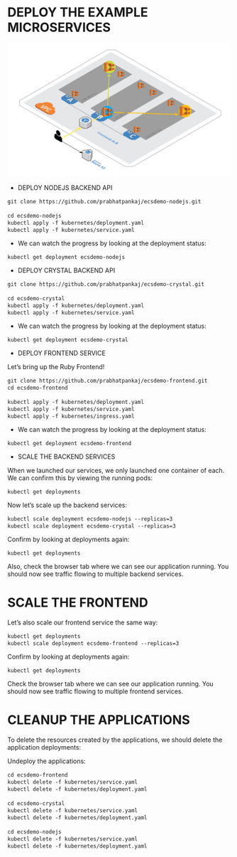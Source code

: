 # DEPLOY THE EXAMPLE MICROSERVICES

![MICROSERVICES](/images/microservices.svg)

* DEPLOY NODEJS BACKEND API

```
git clone https://github.com/prabhatpankaj/ecsdemo-nodejs.git

cd ecsdemo-nodejs
kubectl apply -f kubernetes/deployment.yaml
kubectl apply -f kubernetes/service.yaml

```

* We can watch the progress by looking at the deployment status:

```
kubectl get deployment ecsdemo-nodejs

```

* DEPLOY CRYSTAL BACKEND API

```
git clone https://github.com/prabhatpankaj/ecsdemo-crystal.git

cd ecsdemo-crystal
kubectl apply -f kubernetes/deployment.yaml
kubectl apply -f kubernetes/service.yaml

```
* We can watch the progress by looking at the deployment status:

```
kubectl get deployment ecsdemo-crystal

```

* DEPLOY FRONTEND SERVICE

Let’s bring up the Ruby Frontend!

```
git clone https://github.com/prabhatpankaj/ecsdemo-frontend.git
cd ecsdemo-frontend

kubectl apply -f kubernetes/deployment.yaml
kubectl apply -f kubernetes/service.yaml
kubectl apply -f kubernetes/ingress.yaml

```

* We can watch the progress by looking at the deployment status:

```
kubectl get deployment ecsdemo-frontend

```

* SCALE THE BACKEND SERVICES

When we launched our services, we only launched one container of each. We can confirm this by viewing the running pods:

```
kubectl get deployments
```

Now let’s scale up the backend services:

```
kubectl scale deployment ecsdemo-nodejs --replicas=3
kubectl scale deployment ecsdemo-crystal --replicas=3

```

Confirm by looking at deployments again:

```
kubectl get deployments

```
Also, check the browser tab where we can see our application running. You should now see traffic flowing to multiple backend services.

# SCALE THE FRONTEND

Let’s also scale our frontend service the same way:

```
kubectl get deployments
kubectl scale deployment ecsdemo-frontend --replicas=3

```
Confirm by looking at deployments again:

```
kubectl get deployments

```

Check the browser tab where we can see our application running. You should now see traffic flowing to multiple frontend services.

# CLEANUP THE APPLICATIONS
To delete the resources created by the applications, we should delete the application deployments:

Undeploy the applications:

```
cd ecsdemo-frontend
kubectl delete -f kubernetes/service.yaml
kubectl delete -f kubernetes/deployment.yaml

cd ecsdemo-crystal
kubectl delete -f kubernetes/service.yaml
kubectl delete -f kubernetes/deployment.yaml

cd ecsdemo-nodejs
kubectl delete -f kubernetes/service.yaml
kubectl delete -f kubernetes/deployment.yaml

```
